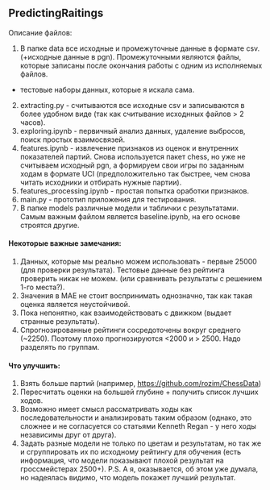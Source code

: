 ## PredictingRaitings
Описание файлов:
1. В папке data все исходные и промежуточные данные в формате csv. (+исходные данные в pgn).
  Промежуточными являются файлы, которые записаны после окончания работы с одним из исполняемых файлов.
  + тестовые наборы данных, которые я искала сама.
2. extracting.py - считываются все исходные csv и записываются в более удобном виде (так как считывание исходнных файлов > 2 часов).
3. exploring.ipynb - первичный анализ данных, удаление выбросов, поиск простых взаимосвязей.
4. features.ipynb - извлечение признаков из оценок и внутренних показателей партий. Снова используется пакет chess, но уже не считываем исходный pgn, а формируем свои игры по заданным ходам в формате UCI (предположительно так быстрее, чем снова читать исходники и отбирать нужные партии).
5. features_processing.ipynb - простая попытка оработки признаков.
6. main.py - прототип приложения для тестирования.
7. В папке models различные модели и таблички с результатами. Самым важным файлом является baseline.ipynb, на его основе строятся другие.

#### Некоторые важные замечания:
1. Данных, которые мы реально можем использовать - первые 25000 (для проверки результата). Тестовые данные без рейтинга проверить никак не можем. (или сравнивать результаты с решением 1-го места?).
2. Значения в MAE не стоит воспринимать однозначно, так как такая оценка является неустойчивой.
3. Пока непонятно, как взаимодействовать с движком (выдает странные результаты).
4. Спрогнозированные рейтинги сосредоточены вокруг среднего (~2250). Поэтому плохо прогнозируются <2000 и > 2500. Надо разделять по группам.

#### Что улучшить:
1. Взять больше партий (например, https://github.com/rozim/ChessData)
2. Пересчитать оценки на большей глубине + получить список лучших ходов.
3. Возможно имеет смысл рассматривать ходы как последовательности и анализировать таким образом (однако, это сложнее и не согласуется со статьями Kenneth Regan - у него ходы независимы друг от друга).
4. Задать разные модели не только по цветам и результатам, но так же и сгруппировать их по исходному рейтингу для обучения (есть информация, что модели показывают плохой результат на гроссмейстерах 2500+).
P.S. А я, оказывается, об этом уже думала, но надеялась видимо, что модель покажет лучший результат.
